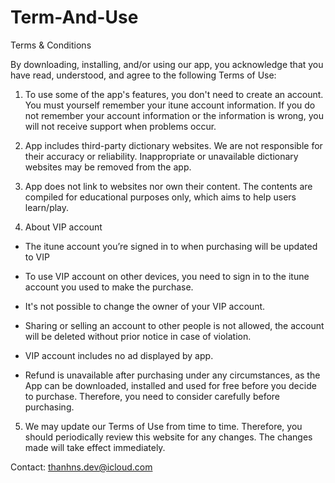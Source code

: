# Term-And-Use

Terms & Conditions

By downloading, installing, and/or using our app, you acknowledge that you have read, understood, and agree to the following Terms of Use:

1. To use some of the app's features, you don't need to create an account. You must yourself remember your itune account information. If you do not remember your account information or the information is wrong, you will not receive support when problems occur.

2. App includes third-party dictionary websites. We are not responsible for their accuracy or reliability. Inappropriate or unavailable dictionary websites may be removed from the app.

3. App does not link to websites nor own their content. The contents are compiled for educational purposes only, which aims to help users learn/play.

4. About VIP account

- The itune account you’re signed in to when purchasing will be updated to VIP

- To use VIP account on other devices, you need to sign in to the itune account you used to make the purchase.

- It's not possible to change the owner of your VIP account.

- Sharing or selling an account to other people is not allowed, the account will be deleted without prior notice in case of violation.

- VIP account includes no ad displayed by app.

- Refund is unavailable after purchasing under any circumstances, as the App can be downloaded, installed and used for free before you decide to purchase. Therefore, you need to consider carefully before purchasing.

5. We may update our Terms of Use from time to time. Therefore, you should periodically review this website for any changes. The changes made will take effect immediately.

Contact: thanhns.dev@icloud.com
